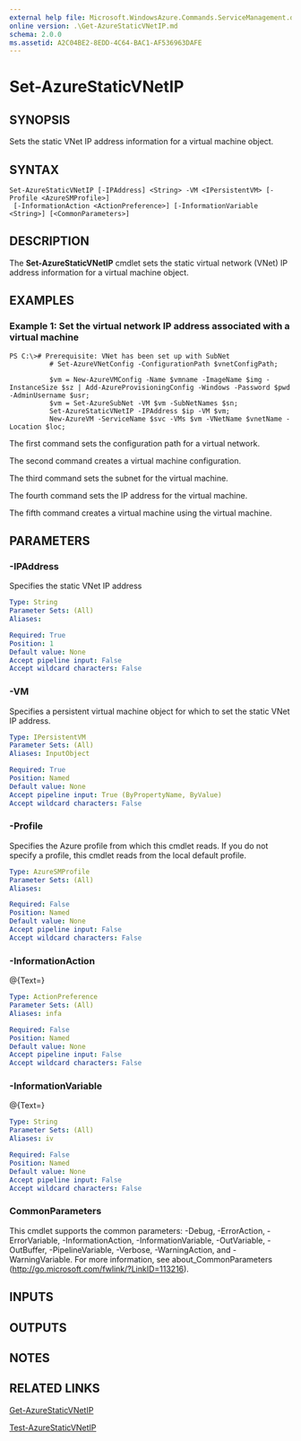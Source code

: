 ```yaml
---
external help file: Microsoft.WindowsAzure.Commands.ServiceManagement.dll-Help.xml
online version: .\Get-AzureStaticVNetIP.md
schema: 2.0.0
ms.assetid: A2C04BE2-8EDD-4C64-BAC1-AF536963DAFE
---
```


# Set-AzureStaticVNetIP

## SYNOPSIS
Sets the static VNet IP address information for a virtual machine object.

## SYNTAX

```
Set-AzureStaticVNetIP [-IPAddress] <String> -VM <IPersistentVM> [-Profile <AzureSMProfile>]
 [-InformationAction <ActionPreference>] [-InformationVariable <String>] [<CommonParameters>]
```

## DESCRIPTION
The **Set-AzureStaticVNetIP** cmdlet sets the static virtual network (VNet) IP address information for a virtual machine object.

## EXAMPLES

### Example 1: Set the virtual network IP address associated with a virtual machine
```
PS C:\># Prerequisite: VNet has been set up with SubNet
          # Set-AzureVNetConfig -ConfigurationPath $vnetConfigPath;

          $vm = New-AzureVMConfig -Name $vmname -ImageName $img -InstanceSize $sz | Add-AzureProvisioningConfig -Windows -Password $pwd -AdminUsername $usr;
          $vm = Set-AzureSubNet -VM $vm -SubNetNames $sn;
          Set-AzureStaticVNetIP -IPAddress $ip -VM $vm;
          New-AzureVM -ServiceName $svc -VMs $vm -VNetName $vnetName -Location $loc;
```

The first command sets the configuration path for a virtual network.

The second command creates a virtual machine configuration.

The third command sets the subnet for the virtual machine.

The fourth command sets the IP address for the virtual machine.

The fifth command creates a virtual machine using the virtual machine.

## PARAMETERS

### -IPAddress
Specifies the static VNet IP address

```yaml
Type: String
Parameter Sets: (All)
Aliases: 

Required: True
Position: 1
Default value: None
Accept pipeline input: False
Accept wildcard characters: False
```

### -VM
Specifies a persistent virtual machine object for which to set the static VNet IP address.

```yaml
Type: IPersistentVM
Parameter Sets: (All)
Aliases: InputObject

Required: True
Position: Named
Default value: None
Accept pipeline input: True (ByPropertyName, ByValue)
Accept wildcard characters: False
```

### -Profile
Specifies the Azure profile from which this cmdlet reads.
If you do not specify a profile, this cmdlet reads from the local default profile.

```yaml
Type: AzureSMProfile
Parameter Sets: (All)
Aliases: 

Required: False
Position: Named
Default value: None
Accept pipeline input: False
Accept wildcard characters: False
```

### -InformationAction
@{Text=}

```yaml
Type: ActionPreference
Parameter Sets: (All)
Aliases: infa

Required: False
Position: Named
Default value: None
Accept pipeline input: False
Accept wildcard characters: False
```

### -InformationVariable
@{Text=}

```yaml
Type: String
Parameter Sets: (All)
Aliases: iv

Required: False
Position: Named
Default value: None
Accept pipeline input: False
Accept wildcard characters: False
```

### CommonParameters
This cmdlet supports the common parameters: -Debug, -ErrorAction, -ErrorVariable, -InformationAction, -InformationVariable, -OutVariable, -OutBuffer, -PipelineVariable, -Verbose, -WarningAction, and -WarningVariable. For more information, see about_CommonParameters (http://go.microsoft.com/fwlink/?LinkID=113216).

## INPUTS

## OUTPUTS

## NOTES

## RELATED LINKS

[Get-AzureStaticVNetIP](.\Get-AzureStaticVNetIP.md)

[Test-AzureStaticVNetIP](.\Test-AzureStaticVNetIP.md)


